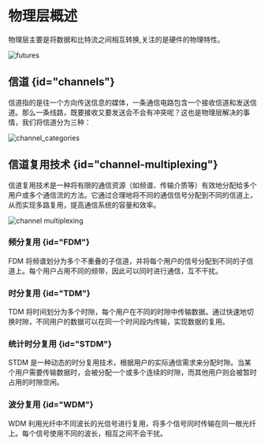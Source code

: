 # 物理层概述 

物理层主要是将数据和比特流之间相互转换,关注的是硬件的物理特性。

<img src="http://file-linker.oss-cn-hangzhou.aliyuncs.com/gHGHX5risfyBYEkFdbHj.png" alt="futures"/>

## 信道 {id="channels"}

信道指的是往一个方向传送信息的媒体，一条通信电路包含一个接收信道和发送信道。那么一条线路，既要接收又要发送会不会有冲突呢？这也是物理层解决的事情，我们将信道分为三种：

<img src="http://file-linker.oss-cn-hangzhou.aliyuncs.com/fMvkaZXRqoVG97nFkyVw.png" alt="channel_categories"/>

## 信道复用技术 {id="channel-multiplexing"}

信道复用技术是一种将有限的通信资源（如频谱、传输介质等）有效地分配给多个用户或多个通信流的方法。它通过合理地将不同的通信信号分配到不同的信道上，从而实现多路复用，提高通信系统的容量和效率。

<img src="http://file-linker.oss-cn-hangzhou.aliyuncs.com/T5m2o66G34ZisnuTRXEk.png" alt="channel multiplexing" />

### 频分复用 {id="FDM"}

FDM 将频谱划分为多个不重叠的子信道，并将每个用户的信号分配到不同的子信道上。每个用户占用不同的频带，因此可以同时进行通信，互不干扰。

### 时分复用 {id="TDM"}

TDM 将时间划分为多个时隙，每个用户在不同的时隙中传输数据。通过快速地切换时隙，不同用户的数据可以在同一个时间段内传输，实现数据的复用。

### 统计时分复用 {id="STDM"}

STDM 是一种动态的时分复用技术，根据用户的实际通信需求来分配时隙。当某个用户需要传输数据时，会被分配一个或多个连续的时隙，而其他用户则会被暂时占用的时隙空闲。

### 波分复用 {id="WDM"}

WDM 利用光纤中不同波长的光信号进行复用，将多个信号同时传输在同一根光纤上。每个信号使用不同的波长，相互之间不会干扰。